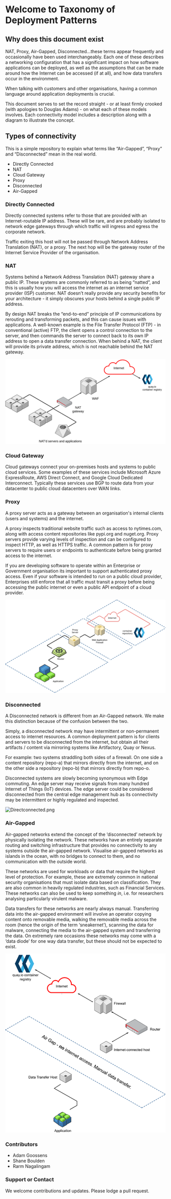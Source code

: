 # Welcome to Taxonomy of Deployment Patterns

## Why does this document exist
NAT, Proxy, Air-Gapped, Disconnected...these terms appear frequently and occasionally have been used interchangeably. Each one of these describes a networking configuration that has a significant impact on how software applications can be deployed, as well as the assumptions that can be made around how the Internet can be accessed (if at all), and how data transfers occur in the environment.

When talking with customers and other organisations, having a common language around application deployments is crucial.

This document serves to set the record straight - or at least firmly crooked (with apologies to Douglas Adams) - on what each of these models involves. Each connectivity model includes a description along with a diagram to illustrate the concept.

## Types of connectivity
This is a simple repository to explain what terms like “Air-Gapped”, “Proxy” and “Disconnected” mean in the real world. 

* Directly Connected
* NAT
* Cloud Gateway
* Proxy
* Disconnected
* Air-Gapped

### Directly Connected
Directly connected systems refer to those that are provided with an Internet-routable IP address. These will be rare, and are probably isolated to network edge gateways through which traffic will ingress and egress the corporate network.

Traffic exiting this host will not be passed through Network Address Translation (NAT), or a proxy. The next hop will be the gateway router of the Internet Service Provider of the organisation.

### NAT
Systems behind a Network Address Translation (NAT) gateway share a public IP. These systems are commonly referred to as being “natted”, and this is usually how you will access the internet as an internet service provider (ISP) customer. NAT doesn’t really provide any security benefits for your architecture - it simply obscures your hosts behind a single public IP address.

By design NAT breaks the “end-to-end” principle of IP communications by rerouting and transforming packets, and this can cause issues with applications. A well-known example is the File Transfer Protocol (FTP) - in conventional (active) FTP, the client opens a control connection to the server, and then commands the server to connect back to its own IP address to open a data transfer connection. When behind a NAT, the client will provide its private address, which is not reachable behind the NAT gateway. 

![NAT](images/nat.png)

### Cloud Gateway
Cloud gateways connect your on-premises hosts and systems to public cloud services. Some examples of these services include Microsoft Azure ExpressRoute, AWS Direct Connect, and Google Cloud Dedicated Interconnect. Typically these services use BGP to route data from your datacenter to public cloud datacenters over WAN links.  

### Proxy
A proxy server acts as a gateway between an organisation's internal clients (users and systems) and the internet. 

A proxy inspects traditional website traffic such as access to nytimes.com, along with access content repositories like pypi.org and nuget.org. Proxy servers provide varying levels of inspection and can be configured to inspect HTTP, as well as HTTPS traffic. A common pattern is for proxy servers to require users or endpoints to authenticate before being granted access to the internet.

If you are developing software to operate within an Enterprise or Government organisation its important to support authenticated proxy access. Even if your software is intended to run on a public cloud provider, Enterprises still enforce that all traffic must transit a proxy before being accessing the public internet or even a public API endpoint of a cloud provider. 

![Proxy](images/proxy.png)

### Disconnected
A Disconnected network is different from an Air-Gapped network. We make this distinction because of the confusion between the two. 

Simply, a disconnected network may have intermittent or non-permanent access to internet resources. A common deployment pattern is for clients and servers to be disconnected from the internet, but obtain all their artifacts / content via mirroring systems like Artifactory, Quay or Nexus. 

For example: two systems straddling both sides of a firewall. On one side a content repository (repo-a) that mirrors directly from the internet, and on the other side a repository (repo-b) that mirrors directly from repo-o.  

Disconnected systems are slowly becoming synonymous with Edge commuting. An edge server may receive signals from many hundred Internet of Things (IoT) devices. The edge server could be considered disconnected from the central edge management hub as its connectivity may be intermittent or highly regulated and inspected. 

![Directconnected.png](images/directconnected.png.png)

### Air-Gapped
Air-gapped networks extend the concept of the ‘disconnected’ network by physically isolating the network. These networks have an entirely separate routing and switching infrastructure that provides no connectivity to any systems outside the air-gapped network. Visualise air-gapped networks as islands in the ocean, with no bridges to connect to them, and no communication with the outside world.

These networks are used for workloads or data that require the highest level of protection. For example, these are extremely common in national security organisations that must isolate data based on classification. They are also common in heavily regulated industries, such as Financial Services. These networks can also be used to keep something *in*, i.e. for researchers analysing particularly virulent malware.

Data transfers for these networks are nearly always manual. Transferring data into the air-gapped environment will involve an operator copying content onto removable media, walking the removable media across the room (hence the origin of the term ‘sneakernet’), scanning the data for malware, connecting the media to the air-gapped system and transferring the data. On extremely rare occasions these networks may come with a ‘data diode’ for one way data transfer, but these should not be expected to exist.

![Air-Gap](images/airgap.png)

### Contributors
* Adam Goossens
* Shane Boulden
* Rarm Nagalingam

### Support or Contact

We welcome contributions and updates. Please lodge a pull request. 
